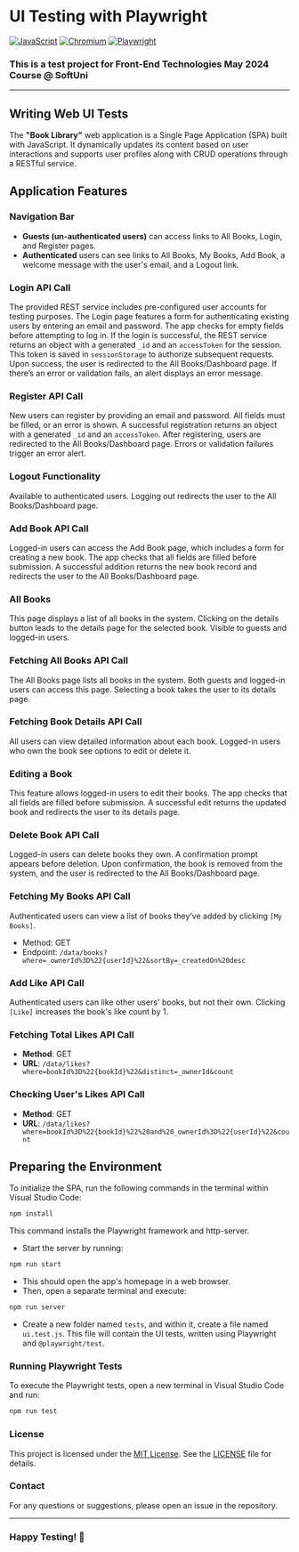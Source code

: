 # UI Testing with Playwright

[![JavaScript](https://img.shields.io/badge/Made%20with-JavaScript-F7DF1E.svg)](https://developer.mozilla.org/en-US/docs/Web/JavaScript)
[![Chromium](https://img.shields.io/badge/tested%20on-Chromium-4285F4.svg)](https://www.chromium.org/)
[![Playwright](https://img.shields.io/badge/tested%20with-Playwright-6E40C9.svg)](https://playwright.dev/)

### This is a test project for Front-End Technologies May 2024 Course @ SoftUni
---

## Writing Web UI Tests
The **"Book Library"** web application is a Single Page Application (SPA) built with JavaScript. It dynamically updates its content based on user interactions and supports user profiles along with CRUD operations through a RESTful service.

## Application Features
### Navigation Bar
- **Guests (un-authenticated users)** can access links to All Books, Login, and Register pages.
- **Authenticated** users can see links to All Books, My Books, Add Book, a welcome message with the user's email, and a Logout link.

### Login API Call
The provided REST service includes pre-configured user accounts for testing purposes. The Login page features a form for authenticating existing users by entering an email and password. The app checks for empty fields before attempting to log in. If the login is successful, the REST service returns an object with a generated `_id` and an `accessToken` for the session. This token is saved in `sessionStorage` to authorize subsequent requests. Upon success, the user is redirected to the All Books/Dashboard page. If there’s an error or validation fails, an alert displays an error message.

### Register API Call
New users can register by providing an email and password. All fields must be filled, or an error is shown. A successful registration returns an object with a generated `_id` and an `accessToken`. After registering, users are redirected to the All Books/Dashboard page. Errors or validation failures trigger an error alert.

### Logout Functionality
Available to authenticated users. Logging out redirects the user to the All Books/Dashboard page.

### Add Book API Call
Logged-in users can access the Add Book page, which includes a form for creating a new book. The app checks that all fields are filled before submission. A successful addition returns the new book record and redirects the user to the All Books/Dashboard page.

### All Books
This page displays a list of all books in the system. Clicking on the details button leads to the details page for the selected book. Visible to guests and logged-in users.

### Fetching All Books API Call
The All Books page lists all books in the system. Both guests and logged-in users can access this page. Selecting a book takes the user to its details page.

### Fetching Book Details API Call
All users can view detailed information about each book. Logged-in users who own the book see options to edit or delete it.

### Editing a Book
This feature allows logged-in users to edit their books. The app checks that all fields are filled before submission. A successful edit returns the updated book and redirects the user to its details page.

### Delete Book API Call
Logged-in users can delete books they own. A confirmation prompt appears before deletion. Upon confirmation, the book is removed from the system, and the user is redirected to the All Books/Dashboard page.

### Fetching My Books API Call
Authenticated users can view a list of books they’ve added by clicking `[My Books]`.
- Method: GET
- Endpoint: `/data/books?where=_ownerId%3D%22{userId}%22&sortBy=_createdOn%20desc`

### Add Like API Call
Authenticated users can like other users' books, but not their own. Clicking `[Like]` increases the book's like count by 1.

### Fetching Total Likes API Call
- **Method**: GET
- **URL**: `/data/likes?where=bookId%3D%22{bookId}%22&distinct=_ownerId&count`

### Checking User's Likes API Call
- **Method**: GET
- **URL**: `/data/likes?where=bookId%3D%22{bookId}%22%20and%20_ownerId%3D%22{userId}%22&count`

## Preparing the Environment
To initialize the SPA, run the following commands in the terminal within Visual Studio Code:

```bash
npm install
```
This command installs the Playwright framework and http-server.

- Start the server by running:
  
```bash
npm run start
```
- This should open the app's homepage in a web browser.
- Then, open a separate terminal and execute:
  
```bash
npm run server
```
- Create a new folder named `tests`, and within it, create a file named `ui.test.js`. This file will contain the UI tests, written using Playwright and `@playwright/test`.
  
### Running Playwright Tests

To execute the Playwright tests, open a new terminal in Visual Studio Code and run:
```bash
npm run test
```

### License
This project is licensed under the [MIT License](LICENSE). See the [LICENSE](LICENSE) file for details.

### Contact
For any questions or suggestions, please open an issue in the repository.

---
### Happy Testing! 🚀
